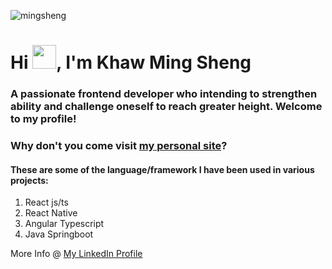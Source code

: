 <p align="left"> <img src="https://komarev.com/ghpvc/?username=MINGSHENG1998&label=Profile%20views&color=0e75b6&style=flat" alt="mingsheng" /> </p>

<h1>Hi <img src="https://github.com/TheDudeThatCode/TheDudeThatCode/blob/master/Assets/Hi.gif" width="38px">, I'm Khaw Ming Sheng</h1>

<h3>A passionate frontend developer who intending to strengthen ability and challenge oneself to reach greater height. Welcome to my profile!</h3>

<h3>Why don't you come visit <a href="https://khaw-ming-sheng-cv.web.app/">my personal site</a>?</h3>

<h4>These are some of the language/framework I have been used in various projects:</h4>
<ol>
  <li>React js/ts</li>
  <li>React Native</li>
  <li>Angular Typescript</li>  
  <li>Java Springboot</li>
</ol>

More Info @ <a href="https://www.linkedin.com/in/khawmingsheng/">My LinkedIn Profile</a>
